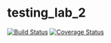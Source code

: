 # testing_lab_2
[![Build Status](https://travis-ci.com/nikbelen/testing_lab_2.svg?branch=main)](https://travis-ci.com/nikbelen/testing_lab_2)
[![Coverage Status](https://coveralls.io/repos/github/nikbelen/testing_lab_2/badge.svg?branch=main)](https://coveralls.io/github/nikbelen/testing_lab_2?branch=main)
